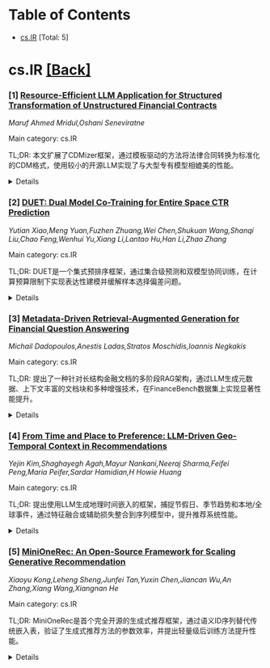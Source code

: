 <div id=toc></div>

# Table of Contents

- [cs.IR](#cs.IR) [Total: 5]


<div id='cs.IR'></div>

# cs.IR [[Back]](#toc)

### [1] [Resource-Efficient LLM Application for Structured Transformation of Unstructured Financial Contracts](https://arxiv.org/abs/2510.23990)
*Maruf Ahmed Mridul,Oshani Seneviratne*

Main category: cs.IR

TL;DR: 本文扩展了CDMizer框架，通过模板驱动的方法将法律合同转换为标准化的CDM格式，使用较小的开源LLM实现了与大型专有模型相媲美的性能。


<details>
  <summary>Details</summary>
Motivation: 将非结构化法律合同转换为机器可读的标准化格式对于自动化金融工作流程至关重要，但将复杂法律文档转换为CDM表示仍然是一个重大挑战。

Method: 扩展CDMizer框架，采用模板驱动的解决方案，确保在合同到CDM转换过程中的语法正确性和CDM模式遵从性。

Result: CDMizer与显著较小的开源大型语言模型集成后，在准确性和效率方面实现了与大型专有模型相竞争的性能。

Conclusion: 这项工作强调了资源高效解决方案在自动化法律合同转换方面的潜力，为资源受限或有严格数据隐私要求的金融机构提供了成本效益高且可扩展的方法。

Abstract: The transformation of unstructured legal contracts into standardized,
machine-readable formats is essential for automating financial workflows. The
Common Domain Model (CDM) provides a standardized framework for this purpose,
but converting complex legal documents like Credit Support Annexes (CSAs) into
CDM representations remains a significant challenge. In this paper, we present
an extension of the CDMizer framework, a template-driven solution that ensures
syntactic correctness and adherence to the CDM schema during contract-to-CDM
conversion. We apply this extended framework to a real-world task, comparing
its performance with a benchmark developed by the International Swaps and
Derivatives Association (ISDA) for CSA clause extraction. Our results show that
CDMizer, when integrated with a significantly smaller, open-source Large
Language Model (LLM), achieves competitive performance in terms of accuracy and
efficiency against larger, proprietary models. This work underscores the
potential of resource-efficient solutions to automate legal contract
transformation, offering a cost-effective and scalable approach that can meet
the needs of financial institutions with constrained resources or strict data
privacy requirements.

</details>


### [2] [DUET: Dual Model Co-Training for Entire Space CTR Prediction](https://arxiv.org/abs/2510.24369)
*Yutian Xiao,Meng Yuan,Fuzhen Zhuang,Wei Chen,Shukuan Wang,Shanqi Liu,Chao Feng,Wenhui Yu,Xiang Li,Lantao Hu,Han Li,Zhao Zhang*

Main category: cs.IR

TL;DR: DUET是一个集式预排序框架，通过集合级预测和双模型协同训练，在计算预算限制下实现表达性建模并缓解样本选择偏差问题。


<details>
  <summary>Details</summary>
Motivation: 解决预排序阶段模型表达能力与计算效率之间的内在权衡问题，传统双塔架构虽然计算高效但估计能力有限，无法捕捉候选项目间的复杂协同和抑制关系，且会加剧样本选择偏差问题。

Method: 采用集合级预测方法，在单次前向传播中对整个候选子集进行预测，实现候选项目间的信息感知交互；使用双模型协同训练机制，通过相互伪标签精化对未曝光项目进行监督扩展。

Result: 经过离线和在线A/B测试验证，DUET在多个核心业务指标上持续优于最先进的基线方法，目前已在快手和快手极速版应用中全面部署，为数亿用户提供服务。

Conclusion: DUET框架成功解决了预排序阶段的表达性与效率权衡问题，通过集合级建模和协同训练机制有效提升了推荐系统的性能。

Abstract: The pre-ranking stage plays a pivotal role in large-scale recommender systems
but faces an intrinsic trade-off between model expressiveness and computational
efficiency. Owing to the massive candidate pool and strict latency constraints,
industry systems often rely on lightweight two-tower architectures, which are
computationally efficient yet limited in estimation capability. As a result,
they struggle to capture the complex synergistic and suppressive relationships
among candidate items, which are essential for producing contextually coherent
and diverse recommendation lists. Moreover, this simplicity further amplifies
the Sample Selection Bias (SSB) problem, as coarse-grained models trained on
biased exposure data must generalize to a much larger candidate space with
distinct distributions.
  To address these issues, we propose \textbf{DUET} (\textbf{DU}al Model
Co-Training for \textbf{E}ntire Space C\textbf{T}R Prediction), a set-wise
pre-ranking framework that achieves expressive modeling under tight
computational budgets. Instead of scoring items independently, DUET performs
set-level prediction over the entire candidate subset in a single forward pass,
enabling information-aware interactions among candidates while amortizing the
computational cost across the set. Moreover, a dual model co-training mechanism
extends supervision to unexposed items via mutual pseudo-label refinement,
effectively mitigating SSB. Validated through extensive offline experiments and
online A/B testing, DUET consistently outperforms state-of-the-art baselines
and achieves improvements across multiple core business metrics. At present,
DUET has been fully deployed in Kuaishou and Kuaishou Lite Apps, serving the
main traffic for hundreds of millions of users.

</details>


### [3] [Metadata-Driven Retrieval-Augmented Generation for Financial Question Answering](https://arxiv.org/abs/2510.24402)
*Michail Dadopoulos,Anestis Ladas,Stratos Moschidis,Ioannis Negkakis*

Main category: cs.IR

TL;DR: 提出了一种针对长结构金融文档的多阶段RAG架构，通过LLM生成元数据、上下文丰富的文档块和多种增强技术，在FinanceBench数据集上实现显著性能提升。


<details>
  <summary>Details</summary>
Motivation: 传统RAG在处理长结构金融文件时表现不佳，因为相关证据稀疏且存在交叉引用，需要更先进的元数据驱动方法。

Method: 采用多阶段RAG架构，包括LLM生成的元数据、预检索过滤、后检索重排和丰富嵌入，特别强调将块元数据直接与文本嵌入的"上下文块"方法。

Result: 结果显示强大的重排器对精度至关重要，但最大性能提升来自上下文块嵌入。提出的最优架构结合LLM驱动的预检索优化和上下文嵌入实现卓越性能。

Conclusion: 研究为构建稳健的元数据感知RAG系统提供了蓝图，特别适用于金融文档分析，并在性能与运营效率之间提供了实用权衡。

Abstract: Retrieval-Augmented Generation (RAG) struggles on long, structured financial
filings where relevant evidence is sparse and cross-referenced. This paper
presents a systematic investigation of advanced metadata-driven
Retrieval-Augmented Generation (RAG) techniques, proposing and evaluating a
novel, multi-stage RAG architecture that leverages LLM-generated metadata. We
introduce a sophisticated indexing pipeline to create contextually rich
document chunks and benchmark a spectrum of enhancements, including
pre-retrieval filtering, post-retrieval reranking, and enriched embeddings,
benchmarked on the FinanceBench dataset. Our results reveal that while a
powerful reranker is essential for precision, the most significant performance
gains come from embedding chunk metadata directly with text ("contextual
chunks"). Our proposed optimal architecture combines LLM-driven pre-retrieval
optimizations with these contextual embeddings to achieve superior performance.
Additionally, we present a custom metadata reranker that offers a compelling,
cost-effective alternative to commercial solutions, highlighting a practical
trade-off between peak performance and operational efficiency. This study
provides a blueprint for building robust, metadata-aware RAG systems for
financial document analysis.

</details>


### [4] [From Time and Place to Preference: LLM-Driven Geo-Temporal Context in Recommendations](https://arxiv.org/abs/2510.24430)
*Yejin Kim,Shaghayegh Agah,Mayur Nankani,Neeraj Sharma,Feifei Peng,Maria Peifer,Sardar Hamidian,H Howie Huang*

Main category: cs.IR

TL;DR: 提出使用LLM生成地理时间嵌入的框架，捕捉节假日、季节趋势和本地/全球事件，通过特征融合或辅助损失整合到序列模型中，提升推荐系统性能。


<details>
  <summary>Details</summary>
Motivation: 现有推荐系统将时间戳视为数值或周期性值，忽略了现实世界背景如节假日、事件和季节模式，需要更丰富的地理时间上下文。

Method: 使用LLM从时间戳和粗略位置生成地理时间嵌入，通过特征融合与元数据嵌入或语义与地理时间对齐的辅助损失整合到序列模型中。

Result: 在MovieLens、LastFM和生产数据集上验证，地理时间嵌入提供了与完整模型集成结果一致的预测信号。

Conclusion: 强调需要自适应或混合推荐策略，并发布了上下文丰富的MovieLens数据集支持未来研究。

Abstract: Most recommender systems treat timestamps as numeric or cyclical values,
overlooking real-world context such as holidays, events, and seasonal patterns.
We propose a scalable framework that uses large language models (LLMs) to
generate geo-temporal embeddings from only a timestamp and coarse location,
capturing holidays, seasonal trends, and local/global events. We then introduce
a geo-temporal embedding informativeness test as a lightweight diagnostic,
demonstrating on MovieLens, LastFM, and a production dataset that these
embeddings provide predictive signal consistent with the outcomes of full model
integrations. Geo-temporal embeddings are incorporated into sequential models
through (1) direct feature fusion with metadata embeddings or (2) an auxiliary
loss that enforces semantic and geo-temporal alignment. Our findings highlight
the need for adaptive or hybrid recommendation strategies, and we release a
context-enriched MovieLens dataset to support future research.

</details>


### [5] [MiniOneRec: An Open-Source Framework for Scaling Generative Recommendation](https://arxiv.org/abs/2510.24431)
*Xiaoyu Kong,Leheng Sheng,Junfei Tan,Yuxin Chen,Jiancan Wu,An Zhang,Xiang Wang,Xiangnan He*

Main category: cs.IR

TL;DR: MiniOneRec是首个完全开源的生成式推荐框架，通过语义ID序列替代传统嵌入表，验证了生成式推荐方法的参数效率，并提出轻量级后训练方法提升性能。


<details>
  <summary>Details</summary>
Motivation: 大型语言模型的成功引发了推荐系统是否能获得类似扩展效益的思考。传统推荐系统在嵌入维度增长时趋于饱和，而生成式方法用紧凑的语义ID序列替代嵌入表，但工业部署多为专有，缺乏公开验证。

Method: 使用残差量化VAE生成语义ID，在Amazon Review数据集上对0.5B到7B参数的Qwen骨干网络进行后训练，包括监督微调和推荐导向的强化学习，提出全流程语义ID对齐和带约束解码的混合奖励强化学习。

Result: 实验显示随着模型规模增大，训练和评估损失持续下降，验证了生成式方法的参数效率。后训练技术显著提升了排序准确性和候选多样性。

Conclusion: 生成式推荐方法确实遵循扩展定律，轻量级后训练管道能够实现竞争性性能，为开源推荐系统发展提供了重要基础。

Abstract: The recent success of large language models (LLMs) has renewed interest in
whether recommender systems can achieve similar scaling benefits. Conventional
recommenders, dominated by massive embedding tables, tend to plateau as
embedding dimensions grow. In contrast, the emerging generative paradigm
replaces embeddings with compact Semantic ID (SID) sequences produced by
autoregressive Transformers. Yet most industrial deployments remain
proprietary, leaving two fundamental questions open: (1) Do the expected
scaling laws hold on public benchmarks? (2) What is the minimal post-training
recipe that enables competitive performance?
  We present MiniOneRec, to the best of our knowledge, the first fully
open-source generative recommendation framework, which provides an end-to-end
workflow spanning SID construction, supervised fine-tuning, and
recommendation-oriented reinforcement learning. We generate SIDs via a Residual
Quantized VAE and post-train Qwen backbones ranging from 0.5B to 7B parameters
on the Amazon Review dataset. Our experiments reveal a consistent downward
trend in both training and evaluation losses with increasing model size,
validating the parameter efficiency of the generative approach. To further
enhance performance, we propose a lightweight yet effective post-training
pipeline that (1) enforces full-process SID alignment and (2) applies
reinforcement learning with constrained decoding and hybrid rewards. Together,
these techniques yield significant improvements in both ranking accuracy and
candidate diversity.

</details>
